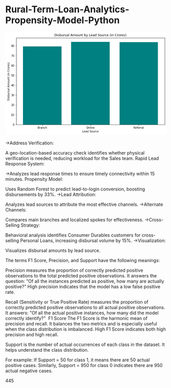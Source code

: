 # Rural-Term-Loan-Analytics-Propensity-Model-Python

![alt text](https://github.com/gaptab/Rural-Term-Loan-Analytics-Propensity-Model-Python/blob/main/Vizualization.png)

->Address Verification:

A geo-location-based accuracy check identifies whether physical verification is needed, reducing workload for the Sales team.
Rapid Lead Response System:

->Analyzes lead response times to ensure timely connectivity within 15 minutes.
Propensity Model:

Uses Random Forest to predict lead-to-login conversion, boosting disbursements by 33%.
->Lead Attribution:

Analyzes lead sources to attribute the most effective channels.
->Alternate Channels:

Compares main branches and localized spokes for effectiveness.
->Cross-Selling Strategy:

Behavioral analysis identifies Consumer Durables customers for cross-selling Personal Loans, increasing disbursal volume by 15%.
->Visualization:

Visualizes disbursal amounts by lead source.

The terms F1 Score, Precision, and Support have the following meanings:

Precision measures the proportion of correctly predicted positive observations to the total predicted positive observations. It answers the question: "Of all the instances predicted as positive, how many are actually positive?"
High precision indicates that the model has a low false positive rate.

Recall (Sensitivity or True Positive Rate) measures the proportion of correctly predicted positive observations to all actual positive observations. It answers: "Of all the actual positive instances, how many did the model correctly identify?"
​
F1 Score
The F1 Score is the harmonic mean of precision and recall. It balances the two metrics and is especially useful when the class distribution is imbalanced.
High F1 Score indicates both high precision and high recall.

Support is the number of actual occurrences of each class in the dataset. It helps understand the class distribution.

For example:
If Support = 50 for class 1, it means there are 50 actual positive cases.
Similarly, Support = 950 for class 0 indicates there are 950 actual negative cases.

445
